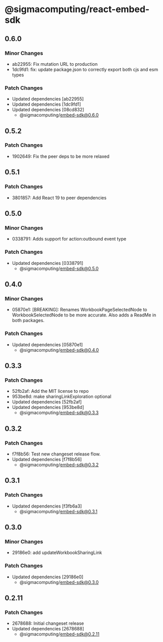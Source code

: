# @sigmacomputing/react-embed-sdk

## 0.6.0

### Minor Changes

- ab22955: Fix mutation URL to production
- 1dc9fd1: fix: update package.json to correctly export both cjs and esm types

### Patch Changes

- Updated dependencies [ab22955]
- Updated dependencies [1dc9fd1]
- Updated dependencies [08cd832]
  - @sigmacomputing/embed-sdk@0.6.0

## 0.5.2

### Patch Changes

- 1902649: Fix the peer deps to be more relaxed

## 0.5.1

### Patch Changes

- 3801857: Add React 19 to peer dependencies

## 0.5.0

### Minor Changes

- 0338791: Adds support for action:outbound event type

### Patch Changes

- Updated dependencies [0338791]
  - @sigmacomputing/embed-sdk@0.5.0

## 0.4.0

### Minor Changes

- 05870e1: [BREAKING]: Renames WorkbookPageSelectedNode to WorkbookSelectedNode to be more accurate. Also adds a ReadMe in both packages.

### Patch Changes

- Updated dependencies [05870e1]
  - @sigmacomputing/embed-sdk@0.4.0

## 0.3.3

### Patch Changes

- 52fb2af: Add the MIT license to repo
- 953be8d: make sharingLinkExploration optional
- Updated dependencies [52fb2af]
- Updated dependencies [953be8d]
  - @sigmacomputing/embed-sdk@0.3.3

## 0.3.2

### Patch Changes

- f7f8b56: Test new changeset release flow.
- Updated dependencies [f7f8b56]
  - @sigmacomputing/embed-sdk@0.3.2

## 0.3.1

### Patch Changes

- Updated dependencies [f3fb6a3]
  - @sigmacomputing/embed-sdk@0.3.1

## 0.3.0

### Minor Changes

- 29186e0: add updateWorkbookSharingLink

### Patch Changes

- Updated dependencies [29186e0]
  - @sigmacomputing/embed-sdk@0.3.0

## 0.2.11

### Patch Changes

- 2678688: Initial changeset release
- Updated dependencies [2678688]
  - @sigmacomputing/embed-sdk@0.2.11
